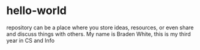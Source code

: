 # hello-world
repository can be a place where you store ideas, resources, or even share and discuss things with others.
My name is Braden White, this is my third year in CS and Info
